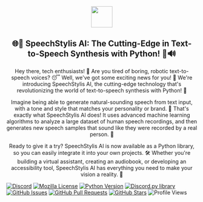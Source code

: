 <div align="center">


## <img src="https://raw.githubusercontenS.png" height="56"/>

## 🌐🤖 SpeechStylis AI: The Cutting-Edge in Text-to-Speech Synthesis with Python! 🚀🔊



Hey there, tech enthusiasts! 👋 Are you tired of boring, robotic text-to-speech voices? 😴 Well, we've got some exciting news for you! 🎉 We're introducing SpeechStylis AI, the cutting-edge technology that's revolutionizing the world of text-to-speech synthesis with Python! 🚀

Imagine being able to generate natural-sounding speech from text input, with a tone and style that matches your personality or brand. 💬 That's exactly what SpeechStylis AI does! It uses advanced machine learning algorithms to analyze a large dataset of human speech recordings, and then generates new speech samples that sound like they were recorded by a real person. 🤯

Ready to give it a try? SpeechStylis AI is now available as a Python library, so you can easily integrate it into your own projects. 🛠️ Whether you're building a virtual assistant, creating an audiobook, or developing an accessibility tool, SpeechStylis AI has everything you need to make your vision a reality. 🏡

</div>

[![Discord](https://img.shields.io/badge/Discord-CODE%20GLITCH-%237289DA?style=for-the-badge&logo=discord)](https://discord.gg/hjExjPUfye)
[![Mozilla License](https://img.shields.io/badge/License-Mozilla-blue?style=for-the-badge)](https://opensource.org/licenses/MPL-2.0)
[![Python Version](https://img.shields.io/static/v1?label=Python&message=3.6%2B&color=%230078D6&labelColor=%23e3e3e3&style=for-the-badge&logo=python)](https://www.python.org/downloads/)
[![Discord.py library](https://img.shields.io/static/v1?label=Discord.py&message=Library&color=%232A3E87&labelColor=%236A7DA8&style=for-the-badge)](https://pypi.org/project/discord.py/)
[![GitHub Issues](https://img.shields.io/github/issues/haydenbanz/DiscordGloom?style=for-the-badge)](https://github.com/haydenbanz/SpeechStylis/issues)
[![GitHub Pull Requests](https://img.shields.io/github/issues-pr/haydenbanz/DiscordGloom?style=for-the-badge)](https://github.com/haydenbanz/SpeechStylis/pulls)
[![GitHub Stars](https://img.shields.io/github/stars/haydenbanz/DiscordGloom?style=for-the-badge)](https://github.com/haydenbanz/SpeechStylis/stargazers)
![Profile Views](https://komarev.com/ghpvc/?username=haydenbanz&color=%232A3E87&labelColor=%236A7DA8&style=for-the-badge)
